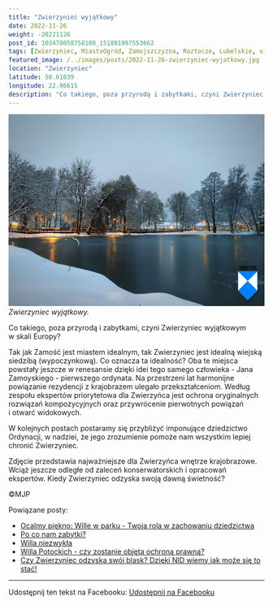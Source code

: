 ```yaml
---
title: "Zwierzyniec wyjątkowy"
date: 2022-11-26
weight: -20221126
post_id: 103478058758108_151881997553662
tags: [Zwierzyniec, MiastoOgród, Zamojszczyzna, Roztocze, Lubelskie, villarestituta, turystyka, dziedzictwo, zabytki, krajobrazy]
featured_image: /../images/posts/2022-11-26-zwierzyniec-wyjatkowy.jpg
location: "Zwierzyniec"
latitude: 50.61039
longitude: 22.96615
description: "Co takiego, poza przyrodą i zabytkami, czyni Zwierzyniec wyjątkowym w skali Europy?..."
---
```


![Zwierzyniec wyjątkowy.](/images/posts/2022-11-26-zwierzyniec-wyjatkowy.jpg)
*Zwierzyniec wyjątkowy.*

Co takiego, poza przyrodą i zabytkami, czyni Zwierzyniec wyjątkowym w skali Europy?

Tak jak Zamość jest miastem idealnym, tak Zwierzyniec jest idealną wiejską siedzibą (wypoczynkową). Co oznacza ta idealność? Oba te miejsca powstały jeszcze w renesansie dzięki idei tego samego człowieka - Jana Zamoyskiego - pierwszego ordynata.
Na przestrzeni lat harmonijne powiązanie rezydencji z krajobrazem ulegało przekształceniom. Według zespołu ekspertów priorytetowa dla Zwierzyńca jest ochrona oryginalnych rozwiązań kompozycyjnych oraz przywrócenie pierwotnych powiązań i otwarć widokowych.

W kolejnych postach postaramy się przybliżyć imponujące dziedzictwo Ordynacji, w nadziei, że jego zrozumienie pomoże nam wszystkim lepiej chronić Zwierzyniec.

Zdjęcie przedstawia najważniejsze dla Zwierzyńca wnętrze krajobrazowe. Wciąż jeszcze odległe od zaleceń konserwatorskich i opracowań ekspertów. Kiedy Zwierzyniec odzyska swoją dawną świetność?



©MJP

Powiązane posty:
- [Ocalmy piękno: Wille w parku - Twoja rola w zachowaniu dziedzictwa](/posts/ocalmy-piekno-wille-w-parku-twoja-rola)
- [Po co nam zabytki?](/posts/po-co-nam-zabytki)
- [Willa niezwykła](/posts/willa-niezwykla)
- [Willa Potockich - czy zostanie objęta ochroną prawną?](/posts/willa-potockich-czy-zostanie-objeta-ochrona-prawna)
- [Czy Zwierzyniec odzyska swój blask? Dzięki NID wiemy jak może się to stać!](/posts/czy-zwierzyniec-odzyska-swoj-blask-dzieki-nid)


---

Udostępnij ten tekst na Facebooku:
[Udostępnij na Facebooku](https://www.facebook.com/sharer/sharer.php?u=https://stowarzyszeniewachniewskiej.pl/posts/zwierzyniec-wyjatkowy)

<script type="application/ld+json">
{
  "@context": "https://schema.org",
  "@type": "BlogPosting",
  "headline": "Zwierzyniec wyjątkowy",
  "datePublished": "2022-11-26",
  "dateModified": "2022-11-26",
  "author": {
    "@type": "Person",
    "name": "Michał Jan Patyk"
  },
  "publisher": {
    "@type": "Organization",
    "name": "Stowarzyszenie im. Aleksandry Wachniewskiej",
    "logo": {
      "@type": "ImageObject",
      "url": "https://stowarzyszeniewachniewskiej.pl/images/logo/logo.svg"
    }
  },
  "mainEntityOfPage": {
    "@type": "WebPage",
    "@id": "https://stowarzyszeniewachniewskiej.pl/posts/zwierzyniec-wyjatkowy"
  },
  "image": {
    "@type": "ImageObject",
    "url": "https://stowarzyszeniewachniewskiej.pl//images/posts/2022-11-26-zwierzyniec-wyjatkowy.jpg"
  },
  "articleSection": "Dziedzictwo Kulturowe i Zabytki",
  "keywords": "[Zwierzyniec, MiastoOgród, Zamojszczyzna, Roztocze, Lubelskie, villarestituta, turystyka, dziedzictwo, zabytki, krajobrazy]",
  "wordCount": 118,
  "articleBody": "Co takiego, poza przyrodą i zabytkami, czyni Zwierzyniec wyjątkowym w skali Europy?\n\nTak jak Zamość jest miastem idealnym, tak Zwierzyniec jest idealną wiejską siedzibą (wypoczynkową). Co oznacza ta idealność? Oba te miejsca powstały jeszcze w renesansie dzięki idei tego samego człowieka - Jana Zamoyskiego - pierwszego ordynata.\nNa przestrzeni lat harmonijne powiązanie rezydencji z krajobrazem ulegało przekształceniom. Według zespołu ekspertów priorytetowa dla Zwierzyńca jest ochrona oryginalnych rozwiązań kompozycyjnych oraz przywrócenie pierwotnych powiązań i otwarć widokowych.\n\nW kolejnych postach postaramy się przybliżyć imponujące dziedzictwo Ordynacji, w nadziei, że jego zrozumienie pomoże nam wszystkim lepiej chronić Zwierzyniec.\n\nZdjęcie przedstawia najważniejsze dla Zwierzyńca wnętrze krajobrazowe. Wciąż jeszcze odległe od zaleceń konserwatorskich i opracowań ekspertów. Kiedy Zwierzyniec odzyska swoją dawną świetność?\n\n\n\n©MJP",
  "description": "Co takiego, poza przyrodą i zabytkami, czyni Zwierzyniec wyjątkowym w skali Europy?...",
  "copyrightHolder": {
    "@type": "Person",
    "name": "Michał Jan Patyk"
  }
}
</script>
<script type="application/ld+json">
{
  "@context": "https://schema.org",
  "@type": "BreadcrumbList",
  "itemListElement": [
    {
      "@type": "ListItem",
      "position": 1,
      "name": "Home",
      "item": "https://stowarzyszeniewachniewskiej.pl"
    },
    {
      "@type": "ListItem",
      "position": 2,
      "name": "posts",
      "item": "https://stowarzyszeniewachniewskiej.pl/posts"
    },
    {
      "@type": "ListItem",
      "position": 3,
      "name": "Zwierzyniec wyjątkowy",
      "item": "https://stowarzyszeniewachniewskiej.pl/posts/zwierzyniec-wyjatkowy"
    }
  ]
}
</script>
